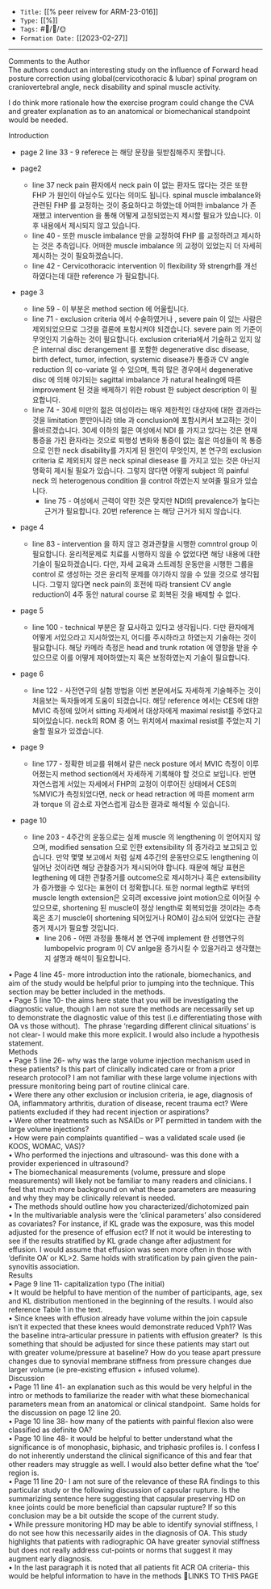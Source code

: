 
-   `Title:` [[% peer reivew for ARM-23-016]]
-   `Type:` [[%]]
-   `Tags:` #🧠️/📝️/🌞️ 
-   `Formation Date:` [[2023-02-27]]
---  
Comments to the Author  
The authors conduct an interesting study on the influence of Forward head posture correction using global(cervicothoracic & lubar) spinal program on craniovertebral angle, neck disability and spinal muscle activity. 


I do think more rationale how the exercise program could change the CVA and greater explanation as to an anatomical or biomechanical standpoint would be needed.

Introduction  
- page 2 line 33 - 9 referece 는 해당 문장을 뒷받침해주지 못합니다.
- page2 
	- line 37 neck pain 환자에서 neck pain 이 없는 환자도 많다는 것은 또한 FHP 가 원인이 아닐수도 있다는 의미도 됩니다. spinal muscle imbalance와 관련된 FHP 를 교정하는 것이 중요하다고 하였는데 어떠한 imbalance 가 존재했고 intervention 을 통해  어떻게 교정되었는지 제시할 필요가 있습니다. 이 후 내용에서 제시되지 않고 있습니다.
	- line 40 - 또한 muscle imbalance 만을 교정하여 FHP 를 교정하려고 제시하는 것은 추측입니다. 어떠한 muscle imbalance 의 교정이 있었는지 더 자세히 제시하는 것이 필요하겠습니다.
	- line 42 - Cervicothoracic intervention 이 flexibility 와 strengrh를 개선하였다는데 대한 reference 가 필요합니다.
- page 3
	- line 59 - 이 부분은 method section 에 어울립니다.
	- line 71 - exclusion criteria 에서 수술하였거나 , severe pain 이 있는 사람은 제외되었으므로 그것을 결론에 포함시켜야 되겠습니다. severe pain 의 기준이 무엇인지 기술하는 것이 필요합니다.
	  exclusion criteria에서 기술하고 있지 않은 internal disc derangement 를 포함한 degenerative disc disease, birth defect, tumor, infection, systemic disease가 통증과 CV angle reduction 의 co-variate 일 수 있으며, 특히 많은 경우에서 degenerative disc 에 의해 야기되는 sagittal imbalance 가 natural healing에 따른 improvement 된 것을 배제하기 위한 robust 한 subject description 이 필요합니다.
	- line 74 - 30세 미만의 젊은 여성이라는 매우 제한적인 대상자에 대한 결과라는 것을 limitation 뿐만아니라 title 과 conclusion에 포함시켜서 보고하는 것이 올바르겠습니다. 
	  30세 이하의 젊은 여성에서 NDI 를 가지고 있다는 것은 현재 통증을 가진 환자라는 것으로 퇴행성 변화와 통증이 없는 젊은 여성들이 목 통증으로 인한 neck disability를 가지게 된 원인이 무엇인지, 본 연구의 exclusion criteria 로 제외되지 않은 neck spinal diesease 를 가지고 있는 것은 아닌지 명확히 제시될 필요가 있습니다. 그렇지 않다면 어떻게 subject 의 painful neck 의 heterogenous condition 을 control 하였는지 보여줄 필요가 있습니다.
	  	- line 75 - 여성에서 근력이 약한 것은 맞지만 NDI의 prevalence가 높다는 근거가 필요합니다. 20번 reference 는 해당 근거가 되지 않습니다.
	  	


- page 4
	- line 83 - intervention 을 하지 않고 경과관찰을 시행한 comntrol group 이 필요합니다. 윤리적문제로 치료를 시행하지 않을 수 없었다면 해당 내용에 대한 기술이 필요하겠습니다. 다만, 자세 교육과 스트레칭 운동만을 시행한 그룹을 control 로 생성하는 것은 윤리적 문제를 야기하지 않을 수 있을 것으로 생각됩니다. 그렇지 않다면 neck pain의 호전에 따라 transient CV angle reduction이 4주 동안 natural course 로 회복된 것을 배제할 수 없다.  
- page 5
	- line 100 - technical 부분은 잘 묘사하고 있다고 생각됩니다. 다만 환자에게 어떻게 서있으라고 지시하였는지, 어디를 주시하라고 하였는지 기술하는 것이 필요합니다. 해당 카메라 측정은 head and trunk rotation 에 영향을 받을 수 있으므로 이를 어떻게 제어하였는지 혹은 보정하였는지 기술이 필요합니다.
- page 6
	- line 122 - 사전연구의 실험 방법을 이번 본문에서도 자세하게 기술해주는 것이 처음보는 독자들에게 도움이 되겠습니다. 해당 reference 에서는 CES에 대한 MVIC 측정에 있어서 sitting 자세에서 대상자에게 maximal resist를 주었다고 되어있습니다. neck의 ROM 중 어느 위치에서 maximal resist를 주었는지 기술할 필요가 있겠습니다.
- page 9
	- line 177 - 정확한 비교를 위해서 같은 neck posture 에서 MVIC 측정이 이루어졌는지 method section에서 자세하게 기록해야 할 것으로 보입니다. 반면 자연스럽게 서있는 자세에서 FHP의 교정이 이루어진 상태에서 CES의 %MVIC가 측정되었다면, neck or head retraction 에 따른 moment arm 과 torque 의 감소로 자연스럽게 감소한 결과로 해석될 수 있습니다.
- page 10
	- line 203 - 4주간의 운동으로는 실제 muscle 의 lengthening 이 얻어지지 않으며, modified sensation 으로 인한 extensibility 의 증가라고 보고되고 있습니다. 만약 몇몇 보고에서 처럼 실제 4주간의 운동만으로도 lengthening 이 일어난 것이라면 해당 관찰증거가 제시되어야 합니다. 때문에 해당 표현은 legthening 에 대한 관찰증거를 outcome으로 제시하거나 혹은 extensibility가 증가했을 수 있다는 표현이 더 정확합니다.
	  또한 normal legth로 부터의 muscle length extension은 오히려 excessive joint motion으로 이어질 수 있으므로, shortening  된 muscle이 정상 length로 회복되었을 것이라는 추측 혹은 초기 muscle이 shortening 되어있거나 ROM이 감소되어 있었다는 관찰증거 제시가 필요할 것입니다.
	  - line 206 - 어떤 과정을 통해서 본 연구에 implement 한 선행연구의 lumbopelvic program 이 CV anlge을 증가시킬 수 있을거라고 생각했는지 설명과 해석이 필요합니다.
	  






• Page 4 line 45- more introduction into the rationale, biomechanics, and aim of the study would be helpful prior to jumping into the technique. This section may be better included in the methods.  
• Page 5 line 10- the aims here state that you will be investigating the diagnostic value, though I am not sure the methods are necessarily set up to demonstrate the diagnostic value of this test (i.e differentiating those with OA vs those without).  The phrase ‘regarding different clinical situations’ is not clear- I would make this more explicit. I would also include a hypothesis statement.  
Methods  
• Page 5 line 26- why was the large volume injection mechanism used in these patients? Is this part of clinically indicated care or from a prior research protocol? I am not familiar with these large volume injections with pressure monitoring being part of routine clinical care.  
• Were there any other exclusion or inclusion criteria, ie age, diagnosis of OA, inflammatory arthritis, duration of disease, recent trauma ect? Were patients excluded if they had recent injection or aspirations?  
• Were other treatments such as NSAIDs or PT permitted in tandem with the large volume injections?  
• How were pain complaints quantified – was a validated scale used (ie KOOS, WOMAC, VAS)?  
• Who performed the injections and ultrasound- was this done with a provider experienced in ultrasound?  
• The biomechanical measurements (volume, pressure and slope measurements) will likely not be familiar to many readers and clinicians. I feel that much more background on what these parameters are measuring and why they may be clinically relevant is needed.  
• The methods should outline how you characterized/dichotomized pain  
• In the multivariable analysis were the ‘clinical parameters’ also considered as covariates? For instance, if KL grade was the exposure, was this model adjusted for the presence of effusion ect? If not it would be interesting to see if the results stratified by KL grade change after adjustment for effusion. I would assume that effusion was seen more often in those with ‘definite OA’ or KL>2. Same holds with stratification by pain given the pain-synovitis association.  
Results  
• Page 9 line 11- capitalization typo (The initial)  
• It would be helpful to have mention of the number of participants, age, sex and KL distribution mentioned in the beginning of the results. I would also reference Table 1 in the text.  
• Since knees with effusion already have volume within the join capsule isn’t it expected that these knees would demonstrate reduced Vph1? Was the baseline intra-articular pressure in patients with effusion greater?  Is this something that should be adjusted for since these patients may start out with greater volume/pressure at baseline? How do you tease apart pressure changes due to synovial membrane stiffness from pressure changes due larger volume (ie pre-existing effusion + infused volume).  
Discussion  
• Page 11 line 41- an explanation such as this would be very helpful in the intro or methods to familiarize the reader with what these biomechanical parameters mean from an anatomical or clinical standpoint.  Same holds for the discussion on page 12 line 20.  
• Page 10 line 38- how many of the patients with painful flexion also were classified as definite OA?  
• Page 10 line 48- it would be helpful to better understand what the significance is of monophasic, biphasic, and triphasic profiles is. I confess I do not inherently understand the clinical significance of this and fear that other readers may struggle as well. I would also better define what the ‘toe’ region is.  
• Page 11 line 20- I am not sure of the relevance of these RA findings to this particular study or the following discussion of capsular rupture. Is the summarizing sentence here suggesting that capsular preserving HD on knee joints could be more beneficial than capsular rupture? If so this conclusion may be a bit outside the scope of the current study.  
• While pressure monitoring HD may be able to identify synovial stiffness, I do not see how this necessarily aides in the diagnosis of OA. This study highlights that patients with radiographic OA have greater synovial stiffness but does not really address cut-points or norms that suggest it may augment early diagnosis.  
• In the last paragraph it is noted that all patients fit ACR OA criteria- this would be helpful information to have in the methods
🔗LINKS TO THIS PAGE